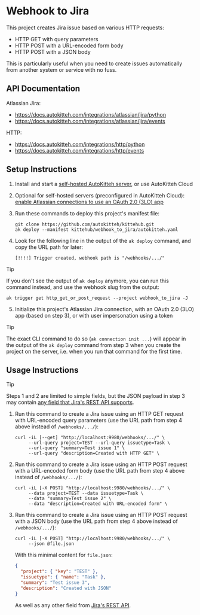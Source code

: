 # Webhook to Jira

This project creates Jira issue based on various HTTP requests:

- HTTP GET with query parameters
- HTTP POST with a URL-encoded form body
- HTTP POST with a JSON body

This is particularly useful when you need to create issues automatically from
another system or service with no fuss.

## API Documentation

Atlassian Jira:

- https://docs.autokitteh.com/integrations/atlassian/jira/python
- https://docs.autokitteh.com/integrations/atlassian/jira/events

HTTP:

- https://docs.autokitteh.com/integrations/http/python
- https://docs.autokitteh.com/integrations/http/events

## Setup Instructions

1. Install and start a
   [self-hosted AutoKitteh server](https://docs.autokitteh.com/get_started/quickstart),
   or use AutoKitteh Cloud

2. Optional for self-hosted servers (preconfigured in AutoKitteh Cloud): \
   [enable Atlassian connections to use an OAuth 2.0 (3LO) app](https://docs.autokitteh.com/integrations/atlassian/config)

3. Run these commands to deploy this project's manifest file:

   ```shell
   git clone https://github.com/autokitteh/kittehub.git
   ak deploy --manifest kittehub/webhook_to_jira/autokitteh.yaml
   ```

4. Look for the following line in the output of the `ak deploy` command, and
   copy the URL path for later:

   ```
   [!!!!] Trigger created, webhook path is "/webhooks/.../"
   ```

> [!TIP]
> If you don't see the output of `ak deploy` anymore, you can run this command
> instead, and use the webhook slug from the output:
>
> ```shell
> ak trigger get http_get_or_post_request --project webhook_to_jira -J
> ```

5. Initialize this project's Atlassian Jira connection, with an OAuth 2.0
   (3LO) app (based on step 3), or with user impersonation using a token

> [!TIP]
> The exact CLI command to do so (`ak connection init ...`) will appear in the
> output of the `ak deploy` command from step 3 when you create the project on
> the server, i.e. when you run that command for the first time.

## Usage Instructions

> [!TIP]
> Steps 1 and 2 are limited to simple fields, but the JSON payload in step 3
> may contain [any field that Jira's REST API supports](https://developer.atlassian.com/cloud/jira/platform/rest/v3/api-group-issues/#api-rest-api-3-issue-post-request-body).

1. Run this command to create a Jira issue using an HTTP GET request with
   URL-encoded query parameters (use the URL path from step 4 above instead of
   `/webhooks/.../`):

   ```shell
   curl -iL [--get] "http://localhost:9980/webhooks/.../" \
        --url-query project=TEST --url-query issuetype=Task \
        --url-query "summary=Test issue 1" \
        --url-query "description=Created with HTTP GET" \
   ```

2. Run this command to create a Jira issue using an HTTP POST request with a
   URL-encoded form body (use the URL path from step 4 above instead of
   `/webhooks/.../`):

   ```shell
   curl -iL [-X POST] "http://localhost:9980/webhooks/.../" \
        --data project=TEST --data issuetype=Task \
        --data "summary=Test issue 2" \
        --data "description=Created with URL-encoded form" \
   ```

3. Run this command to create a Jira issue using an HTTP POST request with a
   JSON body (use the URL path from step 4 above instead of `/webhooks/.../`):

   ```shell
   curl -iL [-X POST] "http://localhost:9980/webhooks/.../" \
        --json @file.json
   ```

   With this minimal content for `file.json`:

   ```json
   {
     "project": { "key": "TEST" },
     "issuetype": { "name": "Task" },
     "summary": "Test issue 3",
     "description": "Created with JSON"
   }
   ```

   As well as any other field from
   [Jira's REST API](https://developer.atlassian.com/cloud/jira/platform/rest/v3/api-group-issues/#api-rest-api-3-issue-post-request-body).
